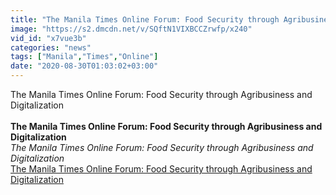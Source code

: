```yaml
---
title: "The Manila Times Online Forum: Food Security through Agribusiness and Digitalization"
image: "https://s2.dmcdn.net/v/SQftN1VIXBCCZrwfp/x240"
vid_id: "x7vue3b"
categories: "news"
tags: ["Manila","Times","Online"]
date: "2020-08-30T01:03:02+03:00"
---
```

The Manila Times Online Forum: Food Security through Agribusiness and Digitalization  <br><br><b>The Manila Times Online Forum: Food Security through Agribusiness and Digitalization</b><br> <i>The Manila Times Online Forum: Food Security through Agribusiness and Digitalization</i><br> <u>The Manila Times Online Forum: Food Security through Agribusiness and Digitalization</u>
